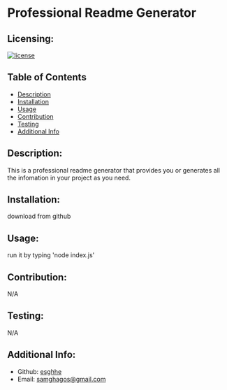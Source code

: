 # Professional Readme Generator
## Licensing:
[![license](https://img.shields.io/badge/license-MIT-blue)](https://shields.io)

## Table of Contents
- [Description](#description)
- [Installation](#installation)
- [Usage](#usage)
- [Contribution](#contribution)
- [Testing](#testing)
- [Additional Info](#additional-info)

## Description:
This is a professional readme generator that provides you or generates all the infomation in your project as you need.

## Installation:
download from github

## Usage:
run it by typing 'node index.js'

## Contribution:
N/A

## Testing:
N/A

## Additional Info:
- Github: [esghhe](https://github.com/esghhe)
- Email: samghagos@gmail.com 